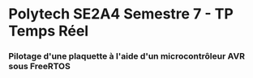 # Polytech SE2A4 Semestre 7 - TP Temps Réel

### Pilotage d'une plaquette à l'aide d'un microcontrôleur AVR sous FreeRTOS
